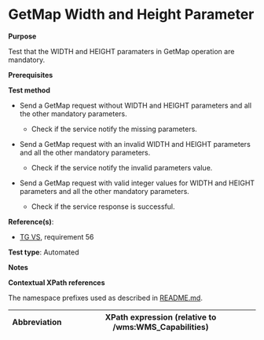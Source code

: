# GetMap Width and Height Parameter

**Purpose**

Test that the WIDTH and HEIGHT paramaters in GetMap operation are mandatory.

**Prerequisites**

**Test method**

* Send a GetMap request without WIDTH and HEIGHT parameters and all the other mandatory parameters.

    * Check if the service notify the missing parameters.

* Send a GetMap request with an invalid WIDTH and HEIGHT parameters and all the other mandatory parameters.

    * Check if the service notify the invalid parameters value.

* Send a GetMap request with valid integer values for WIDTH and HEIGHT parameters and all the other mandatory parameters.

    * Check if the service response is successful.

**Reference(s)**:

* [TG VS](./README.md#ref_TG_VS), requirement 56

**Test type**: Automated

**Notes**

**Contextual XPath references**

The namespace prefixes used as described in [README.md](./README.md#namespaces).

Abbreviation                                               |  XPath expression (relative to /wms:WMS_Capabilities)
---------------------------------------------------------- | -------------------------------------------------------------------------
